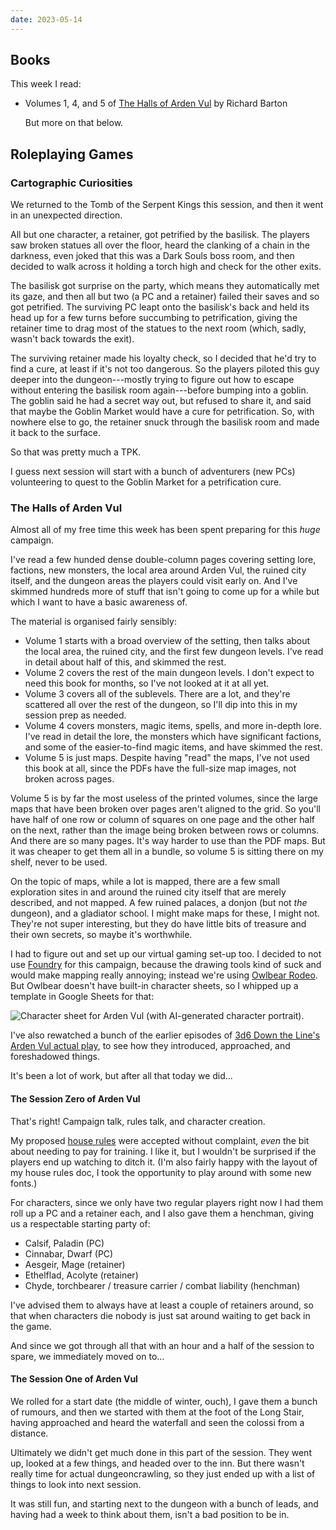 ```yaml
---
date: 2023-05-14
---
```


## Books

This week I read:

- Volumes 1, 4, and 5 of [The Halls of Arden Vul][] by Richard Barton

  But more on that below.

[The Halls of Arden Vul]: https://www.drivethrurpg.com/product/307320/The-Halls-of-Arden-Vul-Complete

## Roleplaying Games

### Cartographic Curiosities

We returned to the Tomb of the Serpent Kings this session, and then it went in
an unexpected direction.

All but one character, a retainer, got petrified by the basilisk.  The players
saw broken statues all over the floor, heard the clanking of a chain in the
darkness, even joked that this was a Dark Souls boss room, and then decided to
walk across it holding a torch high and check for the other exits.

The basilisk got surprise on the party, which means they automatically met its
gaze, and then all but two (a PC and a retainer) failed their saves and so got
petrified.  The surviving PC leapt onto the basilisk's back and held its head up
for a few turns before succumbing to petrification, giving the retainer time to
drag most of the statues to the next room (which, sadly, wasn't back towards the
exit).

The surviving retainer made his loyalty check, so I decided that he'd try to
find a cure, at least if it's not too dangerous.  So the players piloted this
guy deeper into the dungeon---mostly trying to figure out how to escape without
entering the basilisk room again---before bumping into a goblin.  The goblin
said he had a secret way out, but refused to share it, and said that maybe the
Goblin Market would have a cure for petrification.  So, with nowhere else to go,
the retainer snuck through the basilisk room and made it back to the surface.

So that was pretty much a TPK.

I guess next session will start with a bunch of adventurers (new PCs)
volunteering to quest to the Goblin Market for a petrification cure.

### The Halls of Arden Vul

Almost all of my free time this week has been spent preparing for this *huge*
campaign.

I've read a few hunded dense double-column pages covering setting lore,
factions, new monsters, the local area around Arden Vul, the ruined city itself,
and the dungeon areas the players could visit early on.  And I've skimmed
hundreds more of stuff that isn't going to come up for a while but which I want
to have a basic awareness of.

The material is organised fairly sensibly:

- Volume 1 starts with a broad overview of the setting, then talks about the
  local area, the ruined city, and the first few dungeon levels.  I've read in
  detail about half of this, and skimmed the rest.
- Volume 2 covers the rest of the main dungeon levels.  I don't expect to need
  this book for months, so I've not looked at it at all yet.
- Volume 3 covers all of the sublevels.  There are a lot, and they're scattered
  all over the rest of the dungeon, so I'll dip into this in my session prep as
  needed.
- Volume 4 covers monsters, magic items, spells, and more in-depth lore.  I've
  read in detail the lore, the monsters which have significant factions, and
  some of the easier-to-find magic items, and have skimmed the rest.
- Volume 5 is just maps.  Despite having "read" the maps, I've not used this
  book at all, since the PDFs have the full-size map images, not broken across
  pages.

Volume 5 is by far the most useless of the printed volumes, since the large maps
that have been broken over pages aren't aligned to the grid.  So you'll have
half of one row or column of squares on one page and the other half on the next,
rather than the image being broken between rows or columns.  And there are so
many pages.  It's way harder to use than the PDF maps.  But it was cheaper to
get them all in a bundle, so volume 5 is sitting there on my shelf, never to be
used.

On the topic of maps, while a lot is mapped, there are a few small exploration
sites in and around the ruined city itself that are merely described, and not
mapped.  A few ruined palaces, a donjon (but not *the* dungeon), and a gladiator
school.  I might make maps for these, I might not.  They're not super
interesting, but they do have little bits of treasure and their own secrets, so
maybe it's worthwhile.

I had to figure out and set up our virtual gaming set-up too.  I decided to not
use [Foundry][] for this campaign, because the drawing tools kind of suck and
would make mapping really annoying; instead we're using [Owlbear Rodeo][].  But
Owlbear doesn't have built-in character sheets, so I whipped up a template in
Google Sheets for that:

![Character sheet for Arden Vul (with AI-generated character portrait).](notes/243/arden-vul-character-sheet.png)

I've also rewatched a bunch of the earlier episodes of [3d6 Down the Line's
Arden Vul actual play][], to see how they introduced, approached, and
foreshadowed things.

It's been a lot of work, but after all that today we did...

[Foundry]: https://foundryvtt.com/
[Owlbear Rodeo]: https://www.owlbear.app/
[3d6 Down the Line's Arden Vul actual play]: https://www.youtube.com/playlist?list=PLtBYin1uOBmCs1hSQQqxesYPbod7Y5Cfq

#### The Session Zero of Arden Vul

That's right!  Campaign talk, rules talk, and character creation.

My proposed [house rules][] were accepted without complaint, *even* the bit
about needing to pay for training.  I like it, but I wouldn't be surprised if
the players end up watching to ditch it.  (I'm also fairly happy with the layout
of my house rules doc, I took the opportunity to play around with some new
fonts.)

For characters, since we only have two regular players right now I had them roll
up a PC and a retainer each, and I also gave them a henchman, giving us a
respectable starting party of:

- Calsif, Paladin (PC)
- Cinnabar, Dwarf (PC)
- Aesgeir, Mage (retainer)
- Ethelflad, Acolyte (retainer)
- Chyde, torchbearer / treasure carrier / combat liability (henchman)

I've advised them to always have at least a couple of retainers around, so that
when characters die nobody is just sat around waiting to get back in the game.

And since we got through all that with an hour and a half of the session to
spare, we immediately moved on to...

[house rules]: notes/243/arden-vul-house-rules.pdf

#### The Session One of Arden Vul

We rolled for a start date (the middle of winter, ouch), I gave them a bunch of
rumours, and then we started with them at the foot of the Long Stair, having
approached and heard the waterfall and seen the colossi from a distance.

Ultimately we didn't get much done in this part of the session.  They went up,
looked at a few things, and headed over to the inn.  But there wasn't really
time for actual dungeoncrawling, so they just ended up with a list of things to
look into next session.

It was still fun, and starting next to the dungeon with a bunch of leads, and
having had a week to think about them, isn't a bad position to be in.
